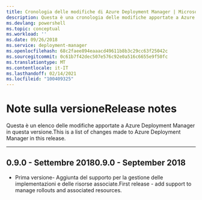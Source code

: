 ```yaml
---
title: Cronologia delle modifiche di Azure Deployment Manager | Microsoft Docs
description: Questa è una cronologia delle modifiche apportate a Azure Deployment Manager nella versione più recente.
ms.devlang: powershell
ms.topic: conceptual
ms.workload: ''
ms.date: 09/26/2018
ms.service: deployment-manager
ms.openlocfilehash: 68c2faee894eaaacd49611b8b3c29cc63f25042c
ms.sourcegitcommit: 0c61b7f42dec507e576c92e0a516c6655e9f50fc
ms.translationtype: MT
ms.contentlocale: it-IT
ms.lasthandoff: 02/14/2021
ms.locfileid: "100409325"
---
```

# <a name="release-notes"></a><span data-ttu-id="f62b9-103">Note sulla versione</span><span class="sxs-lookup"><span data-stu-id="f62b9-103">Release notes</span></span>

<span data-ttu-id="f62b9-104">Questa è un elenco delle modifiche apportate a Azure Deployment Manager in questa versione.</span><span class="sxs-lookup"><span data-stu-id="f62b9-104">This is a list of changes made to Azure Deployment Manager in this release.</span></span>

---
## <a name="090---september-2018"></a><span data-ttu-id="f62b9-105">0.9.0 - Settembre 2018</span><span class="sxs-lookup"><span data-stu-id="f62b9-105">0.9.0 - September 2018</span></span>
* <span data-ttu-id="f62b9-106">Prima versione- Aggiunta del supporto per la gestione delle implementazioni e delle risorse associate.</span><span class="sxs-lookup"><span data-stu-id="f62b9-106">First release - add support to manage rollouts and associated resources.</span></span>